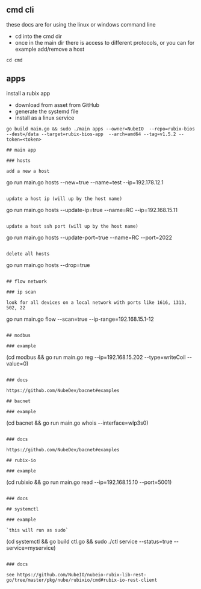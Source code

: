 ## cmd cli

these docs are for using the linux or windows command line

- cd into the cmd dir
- once in the main dir there is access to different protocols, or you can for example add/remove a host

```
cd cmd
```

## apps

install a rubix app

- download from asset from GitHub
- generate the systemd file
- install as a linux service

```
go build main.go && sudo ./main apps --owner=NubeIO  --repo=rubix-bios --dest=/data --target=rubix-bios-app  --arch=amd64 --tag=v1.5.2 --token=<token>

## main app

### hosts

add a new a host

````

go run main.go hosts --new=true --name=test --ip=192.178.12.1

````

update a host ip (will up by the host name)

````

go run main.go hosts --update-ip=true --name=RC --ip=192.168.15.11

````

update a host ssh port (will up by the host name)

````

go run main.go hosts --update-port=true --name=RC --port=2022

````

delete all hosts

````

go run main.go hosts --drop=true

````

## flow network

### ip scan

look for all devices on a local network with ports like 1616, 1313, 502, 22

````

go run main.go flow --scan=true --ip-range=192.168.15.1-12

````

## modbus

### example

````

(cd modbus && go run main.go reg --ip=192.168.15.202 --type=writeCoil --value=0)

````

### docs

https://github.com/NubeDev/bacnet#examples

## bacnet

### example

````

(cd bacnet && go run main.go whois --interface=wlp3s0)

````

### docs

https://github.com/NubeDev/bacnet#examples

## rubix-io

### example

````

(cd rubixio && go run main.go read --ip=192.168.15.10 --port=5001)

````

### docs

## systemctl

### example

`this will run as sudo`
````

(cd systemctl && go build ctl.go && sudo ./ctl service --status=true --service=myservice)

````

### docs

see https://github.com/NubeIO/nubeio-rubix-lib-rest-go/tree/master/pkg/nube/rubixio/cmd#rubix-io-rest-client
